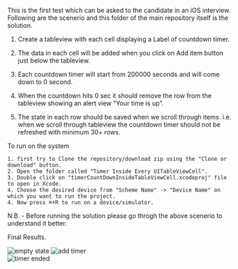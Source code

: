 This is the first test which can be asked to the candidate in an iOS interview. Following are the scenerio and this folder of the main repository itself is the solution.


1. Create a tableview with each cell displaying a Label of countdown timer.

2. The data in each cell will be added when you click on Add item button just below the tableview.

3. Each countdown timer will start from 200000 seconds and will come down to 0 second.

4. When the countdown hits 0 sec it should remove the row from the tableview showing an alert view “Your time is up”.

5. The state in each row should be saved when we scroll through items. i.e. when we scroll through tableview the countdown timer should not be refreshed with minimum 30+ rows.

To run on the system 

    1. first try to Clone the repository/download zip using the "Clone or download" button. 
    2. Open the folder called "Timer Inside Every UITableViewCell".
    3. Double click on "timerCountDownInsideTableViewCell.xcodeproj" file to open in Xcode.
    4. Choose the desired device from "Scheme Name" -> "Device Name" on which you want to run the project.
    4. Now press ⌘+R to run on a device/simulator.



N.B. - Before running the solution please go throgh the above scenerio to understand it better.


Final Results.

![empty state](https://user-images.githubusercontent.com/20298863/28815852-609eae5a-76c0-11e7-8ca7-b715640bdf98.png)    ![add timer](https://user-images.githubusercontent.com/20298863/28815851-60800ffe-76c0-11e7-84ee-f8ae23fd6527.png)    
![timer ended](https://user-images.githubusercontent.com/20298863/28815853-60d4b3c4-76c0-11e7-9532-7a39431a713d.png)
